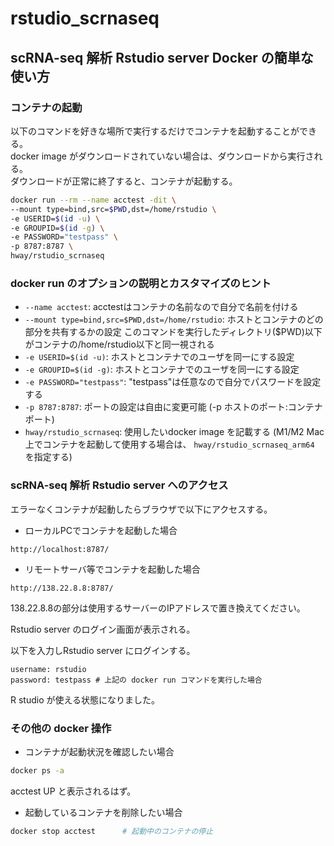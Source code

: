 # rstudio_scrnaseq

## scRNA-seq 解析 Rstudio server Docker の簡単な使い方

### コンテナの起動
以下のコマンドを好きな場所で実行するだけでコンテナを起動することができる。  
docker image がダウンロードされていない場合は、ダウンロードから実行される。  
ダウンロードが正常に終了すると、コンテナが起動する。  

```bash
docker run --rm --name acctest -dit \
--mount type=bind,src=$PWD,dst=/home/rstudio \
-e USERID=$(id -u) \
-e GROUPID=$(id -g) \
-e PASSWORD="testpass" \
-p 8787:8787 \
hway/rstudio_scrnaseq
```

### docker run のオプションの説明とカスタマイズのヒント

- `--name acctest`: acctestはコンテナの名前なので自分で名前を付ける
- `--mount type=bind,src=$PWD,dst=/home/rstudio`: ホストとコンテナのどの部分を共有するかの設定 このコマンドを実行したディレクトリ($PWD)以下がコンテナの/home/rstudio以下と同一視される
- `-e USERID=$(id -u)`: ホストとコンテナでのユーザを同一にする設定
- `-e GROUPID=$(id -g)`: ホストとコンテナでのユーザを同一にする設定
- `-e PASSWORD="testpass"`: "testpass"は任意なので自分でパスワードを設定する
- `-p 8787:8787`: ポートの設定は自由に変更可能 (-p ホストのポート:コンテナポート)
- `hway/rstudio_scrnaseq`: 使用したいdocker image を記載する (M1/M2 Mac上でコンテナを起動して使用する場合は、 `hway/rstudio_scrnaseq_arm64` を指定する)


### scRNA-seq 解析 Rstudio server へのアクセス
エラーなくコンテナが起動したらブラウザで以下にアクセスする。

- ローカルPCでコンテナを起動した場合  

```http://localhost:8787/```  

- リモートサーバ等でコンテナを起動した場合  

```http://138.22.8.8:8787/```  

138.22.8.8の部分は使用するサーバーのIPアドレスで置き換えてください。  

Rstudio server のログイン画面が表示される。

以下を入力しRstudio server にログインする。

```
username: rstudio
password: testpass # 上記の docker run コマンドを実行した場合
```

R studio が使える状態になりました。  

### その他の docker 操作

* コンテナが起動状況を確認したい場合

```bash
docker ps -a
```
acctest UP と表示されるはず。


* 起動しているコンテナを削除したい場合

```bash
docker stop acctest      # 起動中のコンテナの停止
```


